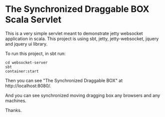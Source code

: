 # The Synchronized Draggable BOX Scala Servlet

This is a very simple servlet meant to demonstrate jetty websocket application in scala.
This project is using sbt, jetty, jetty-websocket, jquery and jquery ui library.

To run this project, in sbt run:

    cd websocket-server
    sbt
    container:start

Then you can see "The Synchronized Draggable BOX" at http://localhost:8080/.

And you can see synchronized moving dragging box any browsers and any machines.

Thanks.


